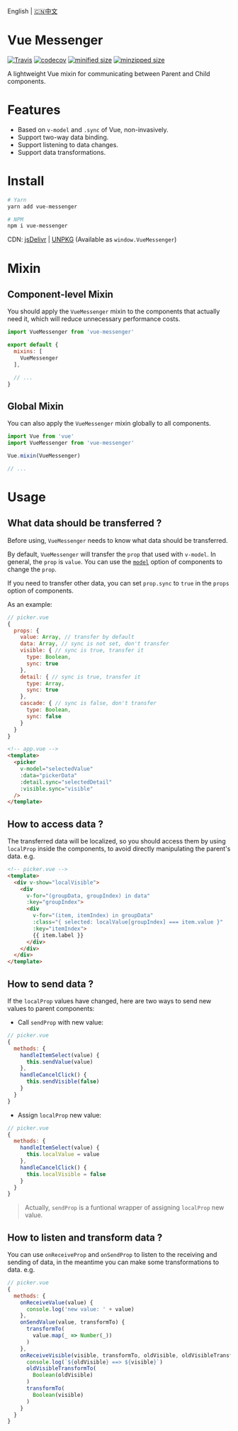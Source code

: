 English | [🇨🇳中文](./README_zh-CN.md)

# Vue Messenger

[![Travis](https://travis-ci.org/fjc0k/vue-messenger.svg?branch=master)](https://travis-ci.org/fjc0k/vue-messenger)
[![codecov](https://codecov.io/gh/fjc0k/vue-messenger/branch/master/graph/badge.svg)](https://codecov.io/gh/fjc0k/vue-messenger)
[![minified size](https://img.shields.io/badge/minified%20size-1.46%20KB-blue.svg?MIN)](https://github.com/fjc0k/vue-messenger/blob/master/dist/vue-messenger.min.js)
[![minzipped size](https://img.shields.io/badge/minzipped%20size-767%20B-blue.svg?MZIP)](https://github.com/fjc0k/vue-messenger/blob/master/dist/vue-messenger.min.js)

A lightweight Vue mixin for communicating between Parent and Child components.

# Features

- Based on `v-model` and `.sync` of Vue, non-invasively.
- Support two-way data binding.
- Support listening to data changes. 
- Support data transformations.

# Install

```bash
# Yarn
yarn add vue-messenger

# NPM
npm i vue-messenger
```

CDN: [jsDelivr](//www.jsdelivr.com/package/npm/vue-messenger) | [UNPKG](//unpkg.com/vue-messenger/) (Available as `window.VueMessenger`)

# Mixin

## Component-level Mixin

You should apply the `VueMessenger` mixin to the components that actually need it, which will reduce unnecessary performance costs.

```js
import VueMessenger from 'vue-messenger'

export default {
  mixins: [
    VueMessenger
  ],

  // ...
}
```

## Global Mixin

You can also apply the `VueMessenger` mixin globally to all components.

```js
import Vue from 'vue'
import VueMessenger from 'vue-messenger'

Vue.mixin(VueMessenger)

// ...
```


# Usage

## What data should be transferred ?

Before using, `VueMessenger` needs to know what data should be transferred.

By default, `VueMessenger` will transfer the `prop` that used with `v-model`. In general, the `prop` is `value`. You can use the [`model`](https://vuejs.org/v2/api/#model) option of components to change the `prop`.

If you need to transfer other data, you can set `prop.sync` to `true` in the `props` option of components.

As an example:

```js
// picker.vue
{
  props: {
    value: Array, // transfer by default
    data: Array, // sync is not set, don't transfer
    visible: { // sync is true, transfer it
      type: Boolean,
      sync: true
    },
    detail: { // sync is true, transfer it
      type: Array,
      sync: true
    },
    cascade: { // sync is false, don't transfer
      type: Boolean,
      sync: false
    }
  }
}
```

```html
<!-- app.vue -->
<template>
  <picker
    v-model="selectedValue"
    :data="pickerData"
    :detail.sync="selectedDetail"
    :visible.sync="visible"
  />
</template>
```

## How to access data ?

The transferred data will be localized, so you should access them by using `localProp` inside the components, to avoid directly manipulating the parent's data. e.g.

```html
<!-- picker.vue -->
<template>
  <div v-show="localVisible">
    <div
      v-for="(groupData, groupIndex) in data"
      :key="groupIndex">
      <div
        v-for="(item, itemIndex) in groupData"
        :class="{ selected: localValue[groupIndex] === item.value }"
        :key="itemIndex">
        {{ item.label }}
      </div>
    </div>
  </div>
</template>
```

## How to send data ?

If the `localProp` values have changed, here are two ways to send new values to parent components:

- Call `sendProp` with new value:

```js
// picker.vue
{
  methods: {
    handleItemSelect(value) {
      this.sendValue(value)
    },
    handleCancelClick() {
      this.sendVisible(false)
    }
  }
}
```

- Assign `localProp` new value:

```js
// picker.vue
{
  methods: {
    handleItemSelect(value) {
      this.localValue = value
    },
    handleCancelClick() {
      this.localVisible = false
    }
  }
}
```

> Actually, `sendProp` is a funtional wrapper of assigning `localProp` new value.


## How to listen and transform data ?

You can use `onReceiveProp` and `onSendProp` to listen to the receiving and sending of data, in the meantime you can make some transformations to data. e.g.

```js
// picker.vue
{
  methods: {
    onReceiveValue(value) {
      console.log('new value: ' + value)
    },
    onSendValue(value, transformTo) {
      transformTo(
        value.map(_ => Number(_))
      )
    },
    onReceiveVisible(visible, transformTo, oldVisible, oldVisibleTransformTo) {
      console.log(`${oldVisible} ==> ${visible}`)
      oldVisibleTransformTo(
        Boolean(oldVisible)
      )
      transformTo(
        Boolean(visible)
      )
    }
  }
}
```
